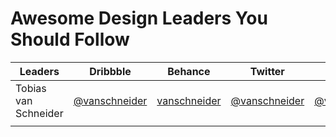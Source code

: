# Awesome Design Leaders You Should Follow

| Leaders              | Dribbble                                 | Behance                                  | Twitter                                  | Medium                                   | Website                                  | Instagram                                |
| -------------------- | ---------------------------------------- | ---------------------------------------- | ---------------------------------------- | ---------------------------------------- | ---------------------------------------- | ---------------------------------------- |
| Tobias van Schneider | [@vanschneider](https://dribbble.com/vanschneider) | [vanschneider](https://www.behance.net/vanschneider) | [@vanschneider](https://twitter.com/vanschneider) | [@vanschneider](https://medium.com/@vanschneider) | [vanschneider](http://www.vanschneider.com/) | [vanschneider](https://www.instagram.com/vanschneider/) |
|                      |                                          |                                          |                                          |                                          |                                          |                                          |


